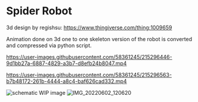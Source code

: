 # Spider Robot
3d design by regishsu: https://www.thingiverse.com/thing:1009659

Animation done on 3d one to one skeleton version of the robot is converted and compressed via python script.


https://user-images.githubusercontent.com/58361245/215296446-9d1bb27a-6887-4829-a3b7-d8efb24b8047.mp4

https://user-images.githubusercontent.com/58361245/215296563-b7b48172-261b-4444-a8c4-baf626cad332.mp4

![schematic](https://user-images.githubusercontent.com/58361245/215296639-176adb74-c799-4cda-8318-bfade6ed3028.png)
WIP image
![IMG_20220602_120620](https://user-images.githubusercontent.com/58361245/215320392-c5d16af3-d5f0-404c-906d-2387f2046bd9.jpg)
